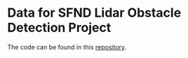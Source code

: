 # Data for SFND Lidar Obstacle Detection Project

The code can be found in this [repository](https://github.com/zhujun98/sensor-fusion).
